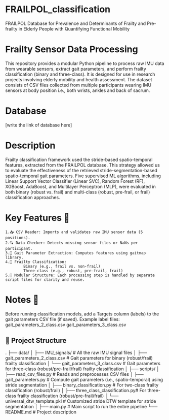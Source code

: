 # FRAILPOL_classification
FRAILPOL Database for Prevalence and Determinants of Frailty and Pre-frailty in Elderly People with Quantifying Functional Mobility

# Frailty Sensor Data Processing
This repository provides a modular Python pipeline to process raw IMU data from wearable sensors, extract gait parameters, and perform frailty classification (binary and three-class). It is designed for use in research projects involving elderly mobility and health assessment. The dataset consists of CSV files collected from multiple participants wearing IMU sensors at body position i.e., both wrists, ankles and back of sacrum.

# Database
[write the link of database here]

# Description
Frailty classification framework used the stride-based spatio-temporal features, extracted from the FRAILPOL database. This strategy allowed us to evaluate the effectiveness of the retrieved stride-segmentation-based spatio-temporal gait parameters. Five supervised ML algorithms, including Linear Support Vector Classifier (Linear SVC), Random Forest (RF), XGBoost, AdaBoost, and Multilayer Perceptron (MLP), were evaluated in both binary (robust vs. frail) and multi-class (robust, pre-frail, or frail) classification approaches.

# Key Features 🔧
    1.📥 CSV Reader: Imports and validates raw IMU sensor data (5 positions).
    2.🔍 Data Checker: Detects missing sensor files or NaNs per participant.
    3.🧮 Gait Parameter Extraction: Computes features using gaitmap library.
    4.🧠 Frailty Classification:
            Binary (e.g., frail vs. non-frail)
            Three-class (e.g., robust, pre-frail, frail)
    5.💾 Modular Structure: Each processing step is handled by separate script files for clarity and reuse.

# Notes 📝
Before running classification models, add a Targets column (labels) to the gait parameters CSV file (if saved).
Example label files:
    gait_parameters_2_class.csv
    gait_parameters_3_class.csv

## 📁 Project Structure
.
├── data/
│   ├── IMU_signals/                  # All the raw IMU signal files
│   ├── gait_parameters_2_class.csv  # Gait parameters for binary (robust/frail) frailty classification
│   └── gait_parameters_3_class.csv  # Gait parameters for three-class (robust/pre-frail/frail) frailty classification
│
├── scripts/
│   ├── read_csv_files.py            # Reads and preprocesses CSV files
│   ├── gait_parameters.py           # Compute gait parameters (i.e., spatio-temporal) using stride segmentation
│   ├── binary_classification.py     # For two-class frailty classification (robust/frail)
│   ├── three_class_classification.py# For three-class frailty classification (robust/pre-frail/frail)
│   └── universal_dtw_template.pkl   # Customized stride DTW template for stride segmentation
│
├── main.py                          # Main script to run the entire pipeline
└── README.md                        # Project description


